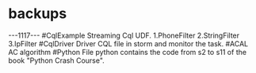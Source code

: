 # backups
---1117---
#CqlExample
Streaming Cql UDF.
1.PhoneFilter
2.StringFilter
3.IpFilter
#CqlDriver
Driver CQL file in storm and monitor the task.
#ACAL
AC algorithm
#Python
File python contains the code from s2 to s11 of the book "Python Crash Course".
